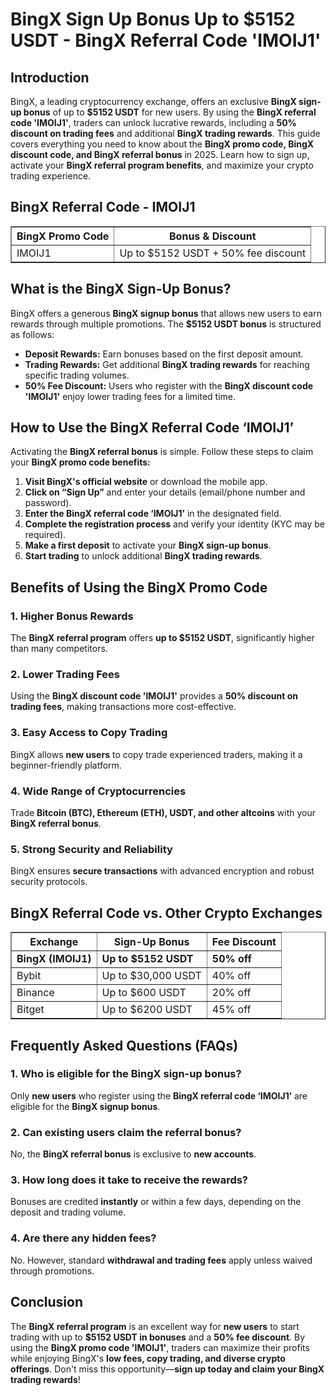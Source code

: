 <h1>BingX Sign Up Bonus Up to $5152 USDT - BingX Referral Code 'IMOIJ1'</h1>
<h2>Introduction</h2>
<p>BingX, a leading cryptocurrency exchange, offers an exclusive <strong>BingX sign-up bonus</strong> of up to <strong>$5152 USDT</strong> for new users. By using the <strong>BingX referral code 'IMOIJ1'</strong>, traders can unlock lucrative rewards, including a <strong>50% discount on trading fees</strong> and additional <strong>BingX trading rewards</strong>. This guide covers everything you need to know about the <strong>BingX promo code, BingX discount code, and BingX referral bonus</strong> in 2025. Learn how to sign up, activate your <strong>BingX referral program benefits</strong>, and maximize your crypto trading experience.</p>

<h2>BingX Referral Code - IMOIJ1</h2>
<table border="1">
    <tr>
        <th>BingX Promo Code</th>
        <th>Bonus & Discount</th>
    </tr>
    <tr>
        <td>IMOIJ1</td>
        <td>Up to $5152 USDT + 50% fee discount</td>
    </tr>
</table>

<h2>What is the BingX Sign-Up Bonus?</h2>
<p>BingX offers a generous <strong>BingX signup bonus</strong> that allows new users to earn rewards through multiple promotions. The <strong>$5152 USDT bonus</strong> is structured as follows:</p>
<ul>
    <li><strong>Deposit Rewards:</strong> Earn bonuses based on the first deposit amount.</li>
    <li><strong>Trading Rewards:</strong> Get additional <strong>BingX trading rewards</strong> for reaching specific trading volumes.</li>
    <li><strong>50% Fee Discount:</strong> Users who register with the <strong>BingX discount code 'IMOIJ1'</strong> enjoy lower trading fees for a limited time.</li>
</ul>

<h2>How to Use the BingX Referral Code ‘IMOIJ1’</h2>
<p>Activating the <strong>BingX referral bonus</strong> is simple. Follow these steps to claim your <strong>BingX promo code benefits:</strong></p>
<ol>
    <li><strong>Visit BingX's official website</strong> or download the mobile app.</li>
    <li><strong>Click on “Sign Up”</strong> and enter your details (email/phone number and password).</li>
    <li><strong>Enter the BingX referral code ‘IMOIJ1’</strong> in the designated field.</li>
    <li><strong>Complete the registration process</strong> and verify your identity (KYC may be required).</li>
    <li><strong>Make a first deposit</strong> to activate your <strong>BingX sign-up bonus</strong>.</li>
    <li><strong>Start trading</strong> to unlock additional <strong>BingX trading rewards</strong>.</li>
</ol>

<h2>Benefits of Using the BingX Promo Code</h2>
<h3>1. Higher Bonus Rewards</h3>
<p>The <strong>BingX referral program</strong> offers <strong>up to $5152 USDT</strong>, significantly higher than many competitors.</p>

<h3>2. Lower Trading Fees</h3>
<p>Using the <strong>BingX discount code 'IMOIJ1'</strong> provides a <strong>50% discount on trading fees</strong>, making transactions more cost-effective.</p>

<h3>3. Easy Access to Copy Trading</h3>
<p>BingX allows <strong>new users</strong> to copy trade experienced traders, making it a beginner-friendly platform.</p>

<h3>4. Wide Range of Cryptocurrencies</h3>
<p>Trade <strong>Bitcoin (BTC), Ethereum (ETH), USDT, and other altcoins</strong> with your <strong>BingX referral bonus</strong>.</p>

<h3>5. Strong Security and Reliability</h3>
<p>BingX ensures <strong>secure transactions</strong> with advanced encryption and robust security protocols.</p>

<h2>BingX Referral Code vs. Other Crypto Exchanges</h2>
<table border="1">
    <tr>
        <th>Exchange</th>
        <th>Sign-Up Bonus</th>
        <th>Fee Discount</th>
    </tr>
    <tr>
        <td><strong>BingX (IMOIJ1)</strong></td>
        <td><strong>Up to $5152 USDT</strong></td>
        <td><strong>50% off</strong></td>
    </tr>
    <tr>
        <td>Bybit</td>
        <td>Up to $30,000 USDT</td>
        <td>40% off</td>
    </tr>
    <tr>
        <td>Binance</td>
        <td>Up to $600 USDT</td>
        <td>20% off</td>
    </tr>
    <tr>
        <td>Bitget</td>
        <td>Up to $6200 USDT</td>
        <td>45% off</td>
    </tr>
</table>

<h2>Frequently Asked Questions (FAQs)</h2>
<h3>1. Who is eligible for the BingX sign-up bonus?</h3>
<p>Only <strong>new users</strong> who register using the <strong>BingX referral code ‘IMOIJ1’</strong> are eligible for the <strong>BingX signup bonus</strong>.</p>

<h3>2. Can existing users claim the referral bonus?</h3>
<p>No, the <strong>BingX referral bonus</strong> is exclusive to <strong>new accounts</strong>.</p>

<h3>3. How long does it take to receive the rewards?</h3>
<p>Bonuses are credited <strong>instantly</strong> or within a few days, depending on the deposit and trading volume.</p>

<h3>4. Are there any hidden fees?</h3>
<p>No. However, standard <strong>withdrawal and trading fees</strong> apply unless waived through promotions.</p>

<h2>Conclusion</h2>
<p>The <strong>BingX referral program</strong> is an excellent way for <strong>new users</strong> to start trading with up to <strong>$5152 USDT in bonuses</strong> and a <strong>50% fee discount</strong>. By using the <strong>BingX promo code 'IMOIJ1'</strong>, traders can maximize their profits while enjoying BingX's <strong>low fees, copy trading, and diverse crypto offerings</strong>. Don't miss this opportunity—<strong>sign up today and claim your BingX trading rewards</strong>!</p>

